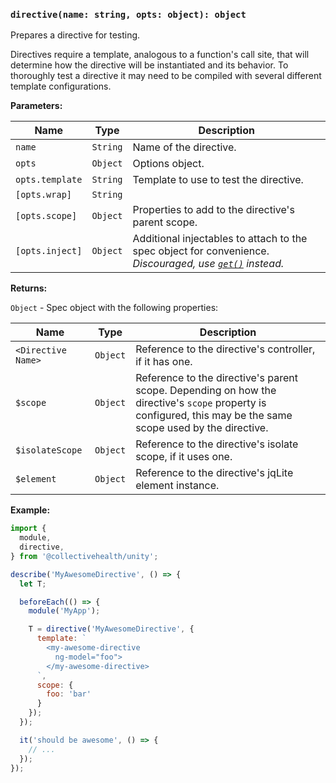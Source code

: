 ### `directive(name: string, opts: object): object`

Prepares a directive for testing.

Directives require a template, analogous to a function's call site, that will determine how the directive will be instantiated and its behavior. To thoroughly test a directive it may need to be compiled with several different template configurations.

**Parameters:**

|Name|Type|Description|
|---|---|---|
|`name`|`String`|Name of the directive.|
|`opts`|`Object`|Options object.|
|`opts.template`|`String`|Template to use to test the directive.|
|`[opts.wrap]`|`String` || `Object`|Template string or pre-compiled element to wrap around the directive's template. Useful for directives that `require` a parent directive in order to function, or are otherwise sensitive to context. If you need to insert the directive at a specific place in the wrapper template, you may create a `<transclude></transclude>` element and Unity will call [replaceWith()](https://api.jquery.com/replaceWith/) on it. Otherwise, the directive will be [append()](https://api.jquery.com/append/)-ed to the wrapper's outermost element.|
|`[opts.scope]`|`Object`|Properties to add to the directive's parent scope.|
|`[opts.inject]`|`Object`|Additional injectables to attach to the spec object for convenience. *Discouraged, use [`get()`](/collectivehealth/unity#getname-string-object) instead.*|

**Returns:**

`Object` - Spec object with the following properties:

|Name|Type|Description|
|---|---|---|
|`<Directive Name>`|`Object`|Reference to the directive's controller, if it has one.|
|`$scope`|`Object`|Reference to the directive's parent scope. Depending on how the directive's `scope` property is configured, this may be the same scope used by the directive.|
|`$isolateScope`|`Object`|Reference to the directive's isolate scope, if it uses one.|
|`$element`|`Object`|Reference to the directive's jqLite element instance.|

**Example:**

```js
import {
  module,
  directive,
} from '@collectivehealth/unity';

describe('MyAwesomeDirective', () => {
  let T;

  beforeEach(() => {
    module('MyApp');

    T = directive('MyAwesomeDirective', {
      template: `
        <my-awesome-directive
          ng-model="foo">
        </my-awesome-directive>
      `,
      scope: {
        foo: 'bar'
      }
    });
  });

  it('should be awesome', () => {
    // ...
  });
});
```

